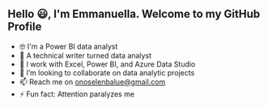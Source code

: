 ## Hello 😃, I'm Emmanuella. Welcome to my GitHub Profile

- 🤓 I'm a Power BI data analyst 
- 👀 A technical writer turned data analyst
- 🌱 I work with Excel, Power BI, and Azure Data Studio
- 💞️ I’m looking to collaborate on data analytic projects
- 📫 Reach me on onoselenbalue@gmail.com
- ⚡ Fun fact: Attention paralyzes me 

<!---
Emmanuella-Onos/Emmanuella-Onos is a ✨ special ✨ repository because its `README.md` (this file) appears on your GitHub profile.
You can click the Preview link to take a look at your changes.
--->
